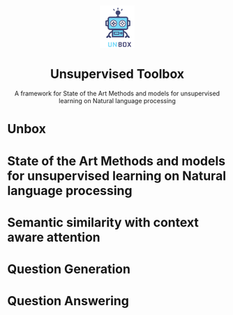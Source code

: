 <p align="center">
  <img width="80" src="./Extra/unbox.png">
</p>
<h1 align="center">Unsupervised Toolbox</h1>



<p align="center">A framework for State of the Art Methods and models for unsupervised learning on Natural language processing</p>

# Unbox
# State of the Art Methods and models for unsupervised learning on Natural language processing
# Semantic similarity with context aware attention
# Question Generation
# Question Answering

